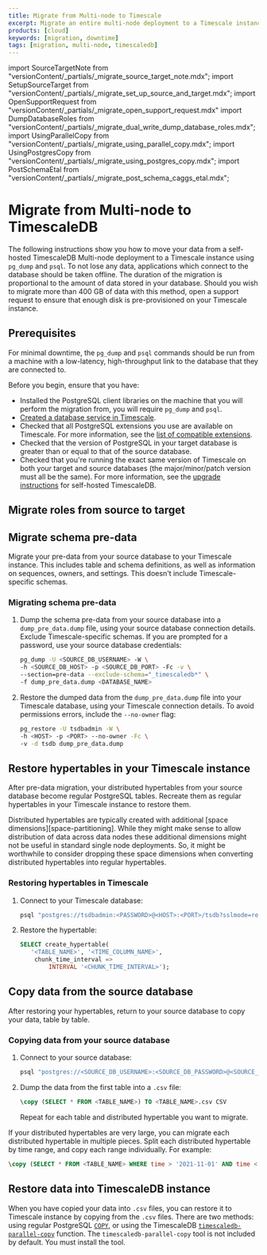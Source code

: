 ```yaml
---
title: Migrate from Multi-node to Timescale
excerpt: Migrate an entire multi-node deployment to a Timescale instance with downtime using COPY
products: [cloud]
keywords: [migration, downtime]
tags: [migration, multi-node, timescaledb]
---
```


import SourceTargetNote from "versionContent/_partials/_migrate_source_target_note.mdx";
import SetupSourceTarget from "versionContent/_partials/_migrate_set_up_source_and_target.mdx";
import OpenSupportRequest from "versionContent/_partials/_migrate_open_support_request.mdx"
import DumpDatabaseRoles from "versionContent/_partials/_migrate_dual_write_dump_database_roles.mdx";
import UsingParallelCopy from "versionContent/_partials/_migrate_using_parallel_copy.mdx";
import UsingPostgresCopy from "versionContent/_partials/_migrate_using_postgres_copy.mdx";
import PostSchemaEtal from "versionContent/_partials/_migrate_post_schema_caggs_etal.mdx";

# Migrate from Multi-node to TimescaleDB

The following instructions show you how to move your data from a self-hosted
TimescaleDB Multi-node deployment to a Timescale instance using `pg_dump` and `psql`.
To not lose any data, applications which connect to the database should be taken
offline. The duration of the migration is proportional to the amount of data
stored in your database. Should you wish to migrate more than 400 GB of data with
this method, open a support request to ensure that enough disk is pre-provisioned
on your Timescale instance.

<OpenSupportRequest />

<SourceTargetNote />

## Prerequisites

For minimal downtime, the `pg_dump` and `psql` commands should be run from a machine
with a low-latency, high-throughput link to the database that they are connected to.

Before you begin, ensure that you have:

- Installed the PostgreSQL client libraries on the machine that you will
  perform the migration from, you will require `pg_dump` and `psql`.
- [Created a database service in Timescale].
- Checked that all PostgreSQL extensions you use are available on Timescale.
  For more information, see the [list of compatible extensions].
- Checked that the version of PostgreSQL in your target database is greater
  than or equal to that of the source database.
- Checked that you're running the exact same version of Timescale on both your
  target and source databases (the major/minor/patch version must all be the
  same). For more information, see the [upgrade instructions] for self-hosted
  TimescaleDB.

[Created a database service in Timescale]: /use-timescale/:currentVersion:/services/create-a-service/
[list of compatible extensions]: /use-timescale/:currentVersion:/extensions/
[upgrade instructions]: /self-hosted/:currentVersion:/upgrades/about-upgrades/

## Migrate roles from source to target

<DumpDatabaseRoles />

<SetupSourceTarget />

## Migrate schema pre-data

Migrate your pre-data from your source database to your Timescale instance. This
includes table and schema definitions, as well as information on sequences,
owners, and settings. This doesn't include Timescale-specific schemas.

<Procedure>

### Migrating schema pre-data

1.  Dump the schema pre-data from your source database into a `dump_pre_data.dump` file, using
    your source database connection details. Exclude Timescale-specific schemas.
    If you are prompted for a password, use your source database credentials:

    ```bash
    pg_dump -U <SOURCE_DB_USERNAME> -W \
    -h <SOURCE_DB_HOST> -p <SOURCE_DB_PORT> -Fc -v \
    --section=pre-data --exclude-schema="_timescaledb*" \
    -f dump_pre_data.dump <DATABASE_NAME>
    ```

1.  Restore the dumped data from the `dump_pre_data.dump` file into your Timescale
    database, using your Timescale connection details. To avoid
    permissions errors, include the `--no-owner` flag:

    ```bash
    pg_restore -U tsdbadmin -W \
    -h <HOST> -p <PORT> --no-owner -Fc \
    -v -d tsdb dump_pre_data.dump
    ```

</Procedure>

## Restore hypertables in your Timescale instance

After pre-data migration, your distributed hypertables from your source database
become regular PostgreSQL tables. Recreate them as regular hypertables
in your Timescale instance to restore them. 

<Highlight type="note">
Distributed hypertables are typically created with additional
[space dimensions][space-partitioning]. While they might make sense to allow
distribution of data across data nodes these additional dimensions might not be
useful in standard single node deployments. So, it might be worthwhile to
consider dropping these space dimensions when converting distributed hypertables
into regular hypertables.
</Highlight>

<Procedure>

### Restoring hypertables in Timescale

1.  Connect to your Timescale database:

    ```bash
    psql "postgres://tsdbadmin:<PASSWORD>@<HOST>:<PORT>/tsdb?sslmode=require"
    ```

1.  Restore the hypertable:

    ```sql
    SELECT create_hypertable(
       '<TABLE_NAME>', '<TIME_COLUMN_NAME>',
        chunk_time_interval =>
            INTERVAL '<CHUNK_TIME_INTERVAL>');
    ```

</Procedure>

## Copy data from the source database

After restoring your hypertables, return to your source database to copy your
data, table by table.

<Procedure>

### Copying data from your source database

1.  Connect to your source database:

    ```bash
    psql "postgres://<SOURCE_DB_USERNAME>:<SOURCE_DB_PASSWORD>@<SOURCE_DB_HOST>:<SOURCE_DB_PORT>/<SOURCE_DB_NAME>?sslmode=require"
    ```

1.  Dump the data from the first table into a `.csv` file:

    ```sql
    \copy (SELECT * FROM <TABLE_NAME>) TO <TABLE_NAME>.csv CSV
    ```

    Repeat for each table and distributed hypertable you want to migrate.

</Procedure>

<Highlight type="note">
If your distributed hypertables are very large, you can migrate each distributed
hypertable in multiple pieces. Split each distributed hypertable by time range,
and copy each range individually. For example:

```sql
\copy (SELECT * FROM <TABLE_NAME> WHERE time > '2021-11-01' AND time < '2011-11-02') TO <TABLE_NAME_DATE_RANGE>.csv CSV
```

</Highlight>

## Restore data into TimescaleDB instance

When you have copied your data into `.csv` files, you can restore it to
Timescale instance by copying from the `.csv` files. There are two methods: using
regular PostgreSQL [`COPY`][copy], or using the TimescaleDB
[`timescaledb-parallel-copy`][timescaledb-parallel-copy] function. The `timescaledb-parallel-copy`
tool is not included by default. You must install the tool.

<UsingParallelCopy />

<UsingPostgresCopy />

<PostSchemaEtal />

[space-partitioning]: /use-timescale/:currentVersion:/hypertables/about-hypertables#space-partitioning
[copy]: https://www.postgresql.org/docs/9.2/sql-copy.html
[extensions]: /use-timescale/:currentVersion:/extensions/
[install-selfhosted]: /self-hosted/:currentVersion:/install/
[pg_dump]: https://www.postgresql.org/docs/current/app-pgdump.html
[pg_restore]: https://www.postgresql.org/docs/current/app-pgrestore.html
[psql]: /use-timescale/:currentVersion:/integrations/query-admin/about-psql/
[timescaledb-parallel-copy]: https://github.com/timescale/timescaledb-parallel-copy
[upgrading-postgresql]: https://kb-managed.timescale.com/en/articles/5368016-perform-a-postgresql-major-version-upgrade
[upgrading-postgresql-self-hosted]: /self-hosted/:currentVersion:/upgrades/upgrade-pg/
[upgrading-timescaledb]: /self-hosted/:currentVersion:/upgrades/major-upgrade/
